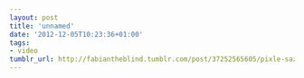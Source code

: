 ```yaml
---
layout: post
title: 'unnamed'
date: '2012-12-05T10:23:36+01:00'
tags:
- video
tumblr_url: http://fabiantheblind.tumblr.com/post/37252565605/pixle-saz-foldify-for-ipad-http-bit-ly-kq1bmw
---
```

